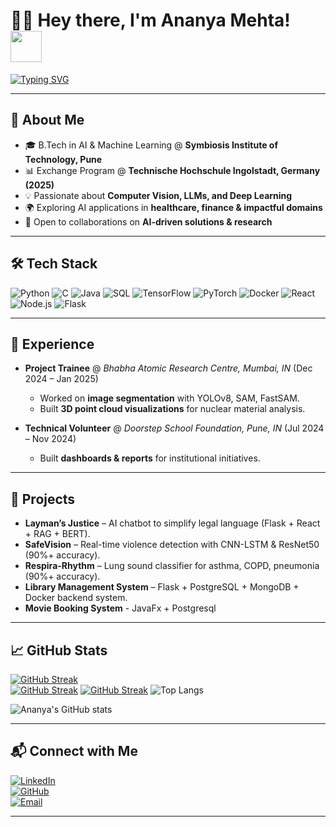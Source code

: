 # 👩‍💻 Hey there, I'm Ananya Mehta! <img src="https://media.giphy.com/media/hvRJCLFzcasrR4ia7z/giphy.gif" width="50px">

[![Typing SVG](https://readme-typing-svg.herokuapp.com?font=Fira+Code&size=22&pause=1000&color=36BCF7&width=700&lines=AI+Developer+%7C+Deep+Learning+%7C+LLMs;Exploring+AI+in+Healthcare+%2C+Finance+%26+Beyond;Passionate+about+Computer+Vision+%26+Generative+Models)](https://git.io/typing-svg)


---

## 🚀 About Me
- 🎓 B.Tech in AI & Machine Learning @ **Symbiosis Institute of Technology, Pune**  
- 📊 Exchange Program @ **Technische Hochschule Ingolstadt, Germany (2025)**  
- 💡 Passionate about **Computer Vision, LLMs, and Deep Learning**  
- 🌍 Exploring AI applications in **healthcare, finance & impactful domains**  
- 🤝 Open to collaborations on **AI-driven solutions & research**  

---

## 🛠️ Tech Stack
![Python](https://img.shields.io/badge/Python-3776AB?style=for-the-badge&logo=python&logoColor=white)
![C](https://img.shields.io/badge/C-00599C?style=for-the-badge&logo=c&logoColor=white)
![Java](https://img.shields.io/badge/Java-red?style=for-the-badge&logo=openjdk&logoColor=white)
![SQL](https://img.shields.io/badge/SQL-336791?style=for-the-badge&logo=postgresql&logoColor=white)
![TensorFlow](https://img.shields.io/badge/TensorFlow-FF6F00?style=for-the-badge&logo=tensorflow&logoColor=white)
![PyTorch](https://img.shields.io/badge/PyTorch-E34F26?style=for-the-badge&logo=pytorch&logoColor=white)
![Docker](https://img.shields.io/badge/Docker-2496ED?style=for-the-badge&logo=docker&logoColor=white)
![React](https://img.shields.io/badge/React-61DBFB?style=for-the-badge&logo=react&logoColor=black)
![Node.js](https://img.shields.io/badge/Node.js-3C873A?style=for-the-badge&logo=node.js&logoColor=white)
![Flask](https://img.shields.io/badge/Flask-000000?style=for-the-badge&logo=flask&logoColor=white)

---

## 💼 Experience  

- **Project Trainee** @ *Bhabha Atomic Research Centre, Mumbai, IN* (Dec 2024 – Jan 2025)  
   - Worked on **image segmentation** with YOLOv8, SAM, FastSAM.  
   - Built **3D point cloud visualizations** for nuclear material analysis.  

- **Technical Volunteer** @ *Doorstep School Foundation, Pune, IN* (Jul 2024 – Nov 2024)  
   - Built **dashboards & reports** for institutional initiatives.  

---

## 🌟 Projects
- **Layman’s Justice** – AI chatbot to simplify legal language (Flask + React + RAG + BERT).  
- **SafeVision** – Real-time violence detection with CNN-LSTM & ResNet50 (90%+ accuracy).  
- **Respira-Rhythm** – Lung sound classifier for asthma, COPD, pneumonia (90%+ accuracy).  
- **Library Management System** – Flask + PostgreSQL + MongoDB + Docker backend system.
- **Movie Booking System** - JavaFx + Postgresql


---

## 📈 GitHub Stats
<!--![Activity Graph](https://github-readme-activity-graph.vercel.app/graph?username=ananya39mehta&theme=react-dark)  
![GitHub stats](https://github-readme-stats.vercel.app/api?username=ananya39mehta&show_icons=true&theme=radical)  -->

[![GitHub Streak](https://streak-stats.demolab.com?user=ananya39mehta&theme=radical)](https://git.io/streak-stats)  
[![GitHub Streak](https://streak-stats.demolab.com?user=ananya39mehta&theme=radical&date_format=M%20j%5B%2C%20Y%5D&hide_border=true&border_radius=10&card_width=500&v=1)](https://git.io/streak-stats)
[![GitHub Streak](https://github-readme-streak-stats.herokuapp.com?user=ananya39mehta&theme=radical)](https://git.io/streak-stats)
![Top Langs](https://github-readme-stats.vercel.app/api/top-langs/?username=ananya39mehta&layout=compact&theme=radical)

![Ananya's GitHub stats](https://github-readme-stats.vercel.app/api?username=ananya39mehta&show_icons=true&theme=radical)



---

## 📬 Connect with Me
[![LinkedIn](https://img.shields.io/badge/LinkedIn-blue?style=for-the-badge&logo=linkedin)](https://www.linkedin.com/in/ananya-mehta-77229725a)  
[![GitHub](https://img.shields.io/badge/GitHub-black?style=for-the-badge&logo=github)](https://github.com/ananya39mehta)  
[![Email](https://img.shields.io/badge/Email-red?style=for-the-badge&logo=gmail&logoColor=white)](mailto:ananya39mehta@gmail.com)  

---

